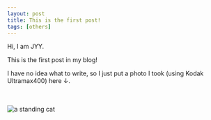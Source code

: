```yaml
---
layout: post
title: This is the first post!
tags: [others]
---
```


Hi, I am JYY.

This is the first post in my blog!

I have no idea what to write, so I just put a photo I took (using Kodak Ultramax400) here ↓.
<br>
<br>
<br>

![a standing cat](../assets/cat.jpg)
